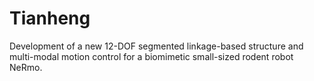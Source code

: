 # Tianheng
Development of a new 12-DOF segmented linkage-based structure and multi-modal motion control for a biomimetic small-sized rodent robot NeRmo.
